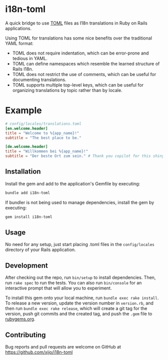 # i18n-toml

A quick bridge to use [TOML](https://toml.io/en/) files as I18n translations in Ruby on Rails applications.

Using TOML for translations has some nice benefits over the traditional YAML format:

- TOML does not require indentation, which can be error-prone and tedious in YAML.
- TOML can define namespaces which resemble the learned structure of Rails I18n.
- TOML does not restrict the use of comments, which can be useful for documenting translations.
- TOML supports multiple top-level keys, which can be useful for organizing translations by topic rather than by locale.

# Example

```toml
# config/locales/translations.toml
[en.welcome.header]
title = "Welcome to %{app_name}!"
subtitle = "The best place to be."

[de.welcome.header]
title = "Willkommen bei %{app_name}!"
subtitle = "Der beste Ort zum sein." # Thank you copilot for this shiny example :trollface:
```

## Installation

Install the gem and add to the application's Gemfile by executing:

```bash
bundle add i18n-toml
```

If bundler is not being used to manage dependencies, install the gem by executing:

```bash
gem install i18n-toml
```

## Usage

No need for any setup, just start placing .toml files in the `config/locales` directory of your Rails application.

## Development

After checking out the repo, run `bin/setup` to install dependencies. Then, run `rake spec` to run the tests. You can also run `bin/console` for an interactive prompt that will allow you to experiment.

To install this gem onto your local machine, run `bundle exec rake install`. To release a new version, update the version number in `version.rb`, and then run `bundle exec rake release`, which will create a git tag for the version, push git commits and the created tag, and push the `.gem` file to [rubygems.org](https://rubygems.org).

## Contributing

Bug reports and pull requests are welcome on GitHub at https://github.com/xijo/i18n-toml
